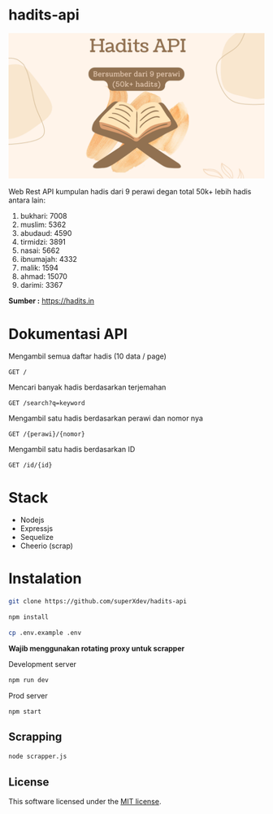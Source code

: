 # hadits-api

![Cover](https://github.com/superXdev/hadits-api/blob/main/cover.png?raw=true)

Web Rest API kumpulan hadis dari 9 perawi degan total 50k+ lebih hadis antara lain:
1. bukhari: 7008
2. muslim: 5362
3. abudaud: 4590
4. tirmidzi: 3891
5. nasai: 5662
6. ibnumajah: 4332
7. malik: 1594
8. ahmad: 15070
9. darimi: 3367


__Sumber :__ https://hadits.in


# Dokumentasi API

Mengambil semua daftar hadis (10 data / page)

```
GET /
```

Mencari banyak hadis berdasarkan terjemahan

```
GET /search?q=keyword
```

Mengambil satu hadis berdasarkan perawi dan nomor nya

```
GET /{perawi}/{nomor}
```

Mengambil satu hadis berdasarkan ID

```
GET /id/{id}
```


# Stack

- Nodejs
- Expressjs
- Sequelize
- Cheerio (scrap)

# Instalation

```sh
git clone https://github.com/superXdev/hadits-api
```

```sh
npm install
```

```sh
cp .env.example .env
```
__Wajib menggunakan rotating proxy untuk scrapper__

Development server
```sh
npm run dev
```

Prod server
```sh
npm start
```

## Scrapping

```sh
node scrapper.js
```

## License

This software licensed under the [MIT license](https://opensource.org/licenses/MIT).
